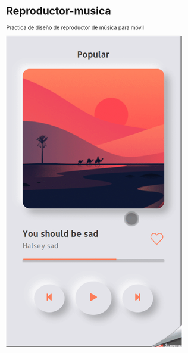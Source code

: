 # Reproductor-musica
Practica de diseño de reproductor de música para móvil

![Gift_reproductor](https://github.com/JavierBorja2000/Reproductor-musica/blob/master/assets/practica-reproductor.gif)
